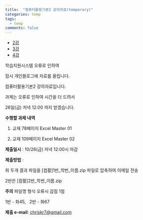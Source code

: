 ```yaml
---
title:  "컴퓨터활용기본2 강의자료(temporary)"
categories: temp
tags:
  - temp
comments: false
---
```


- [2강](https://dl.dropbox.com/s/wsxi1x4ic4bwyrn/2%EA%B0%95_%EA%B0%95%EC%9D%98%EC%9E%90%EB%A3%8C.zip?dl=1)
- [3강](https://dl.dropbox.com/s/sjzxof9nnlmtvrn/3%EA%B0%95_%EA%B0%95%EC%9D%98%EC%9E%90%EB%A3%8C.zip?dl=1)
- [4강](https://dl.dropbox.com/s/y59gp3qxcf431p4/4%EA%B0%95_%EA%B0%95%EC%9D%98%EC%9E%90%EB%A3%8C.zip?dl=1)




학습지원시스템 오류로 인하여 

잠시 개인블로그에 자료를 올립니다.

컴퓨터활용기본2 강의자료입니다.

과제는 오류로 인하여 시간을 더 드려서

26일(금) 저녁 12:00 까지 받겠습니다.


**수행할 과제 내역**

1. 교재 78페이지 Excel Master 01

2. 교재 109페이지 Excel Master 02

**제출일시** : 10/26(금) 저녁 12:00시 마감

**제출방법** :

위 두개 결과 파일을 [컴활]1반_학번_이름.zip 파일로 압축하여 이메일 전송

2반은 [컴활]2반_학번_이름.zip

**주의** 파일명 형식 오류시 감점 1점

1반 - 화45,   2반 - 화67

**제출 e-mail**: chriskr7@gmail.com




